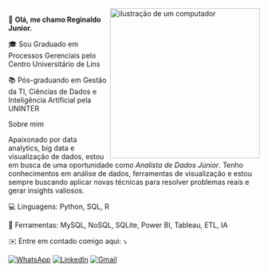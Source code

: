 <picture>
<img src="https://github.com/user-attachments/assets/e5df11fe-9b6a-41f9-81e3-c12c19c3d5c2" alt= "ilustração de um computador" min-width="300px" max-width="300px" width="300px" align="right">
</picture>

 👀 **Olá, me chamo Reginaldo Junior.**
<p align="left">
🎓 Sou Graduado em Processos Gerenciais pelo Centro Universitário de Lins
</p>
<p align="left">
📚 Pós-graduando em Gestão da TI, Ciências de Dados e Inteligência Artificial pela UNINTER
</p>
<p align="left">
Sobre mim
  
Apaixonado por data analytics, big data e visualização de dados, estou em busca de uma oportunidade como *Analista de Dados Júnior*. Tenho conhecimentos em análise de dados, ferramentas de visualização e estou sempre buscando aplicar novas técnicas para resolver problemas reais e gerar insights valiosos.
</p>

<p align="left">
  💻 Linguagens: Python, SQL, R
</p>

<p align="left">
  💼 Ferramentas:  MySQL, NoSQL, SQLite, Power BI, Tableau, ETL, IA
</p>

<p align="left">
  ✉️ Entre em contado comigo aqui: ⤵️
</p>

<p align="left">
  <a href="#" title="WhatsApp">
  <img src="https://img.shields.io/badge/-WhatsApp-25d366?style=flat-square&labelColor=25d366&logo=whatsapp&logoColor=white&link=https://wa.me/5524998608780" alt="WhatsApp"/></a>
  <a href="#" title="LinkedIn">
  <img src="https://img.shields.io/badge/-Linkedin-0e76a8?style=flat-square&logo=Linkedin&logoColor=white&link=www.linkedin.com/in/reginald0-junior" alt="LinkedIn"/></a>
  <a href="#" title="Gmail">
  <img src="https://img.shields.io/badge/-Gmail-FF0000?style=flat-square&labelColor=FF0000&logo=gmail&logoColor=white&link=9medeirosreginaldo@gmail.com" alt="Gmail"/></a>
</p>
